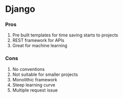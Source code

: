 # Django

### Pros
1. Pre built templates for time saving starts to projects
1. REST framework for APIs
1. Great for machine learning

### Cons

1. No conventions
1. Not suitable for smaller projects
1. Monolithic framework
1. Steep learning curve
1. Multiple request issue
